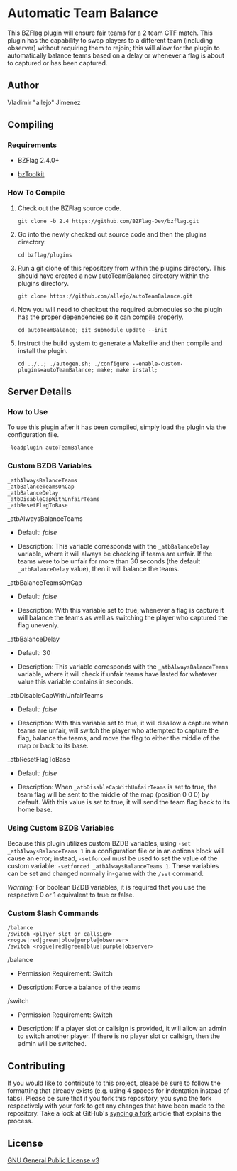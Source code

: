 Automatic Team Balance
======================

This BZFlag plugin will ensure fair teams for a 2 team CTF match. This plugin has the capability to swap players to a different team (including observer) without requiring them to rejoin; this will allow for the plugin to automatically balance teams based on a delay or whenever a flag is about to captured or has been captured.

Author
------

Vladimir "allejo" Jimenez

Compiling
---------

### Requirements

- BZFlag 2.4.0+

- [bzToolkit](https://github.com/allejo/bztoolkit/)

### How To Compile

1.  Check out the BZFlag source code.

    `git clone -b 2.4 https://github.com/BZFlag-Dev/bzflag.git`

2.  Go into the newly checked out source code and then the plugins directory.

    `cd bzflag/plugins`

3.  Run a git clone of this repository from within the plugins directory. This should have created a new autoTeamBalance directory within the plugins directory.

    `git clone https://github.com/allejo/autoTeamBalance.git`

4.  Now you will need to checkout the required submodules so the plugin has the proper dependencies so it can compile properly.

    `cd autoTeamBalance; git submodule update --init`

5.  Instruct the build system to generate a Makefile and then compile and install the plugin.

    `cd ../..; ./autogen.sh; ./configure --enable-custom-plugins=autoTeamBalance; make; make install;`

Server Details
--------------

### How to Use

To use this plugin after it has been compiled, simply load the plugin via the configuration file.

`-loadplugin autoTeamBalance`

### Custom BZDB Variables

    _atbAlwaysBalanceTeams
    _atbBalanceTeamsOnCap
    _atbBalanceDelay
    _atbDisableCapWithUnfairTeams
    _atbResetFlagToBase
    
_atbAlwaysBalanceTeams

- Default: _false_

- Description: This variable corresponds with the `_atbBalanceDelay` variable, where it will always be checking if teams are unfair. If the teams were to be unfair for more than 30 seconds (the default `_atbBalanceDelay` value), then it will balance the teams.

_atbBalanceTeamsOnCap

- Default: _false_

- Description: With this variable set to true, whenever a flag is capture it will balance the teams as well as switching the player who captured the flag unevenly.

_atbBalanceDelay

- Default: 30

- Description: This variable corresponds with the `_atbAlwaysBalanceTeams` variable, where it will check if unfair teams have lasted for whatever value this variable contains in seconds.

_atbDisableCapWithUnfairTeams

- Default: _false_

- Description: With this variable set to true, it will disallow a capture when teams are unfair, will switch the player who attempted to capture the flag, balance the teams, and move the flag to either the middle of the map or back to its base.

_atbResetFlagToBase

- Default: _false_

- Description: When `_atbDisableCapWithUnfairTeams` is set to true, the team flag will be sent to the middle of the map (position 0 0 0) by default. With this value is set to true, it will send the team flag back to its home base.

### Using Custom BZDB Variables

Because this plugin utilizes custom BZDB variables, using `-set _atbAlwaysBalanceTeams 1` in a configuration file or in an options block will cause an error; instead, `-setforced` must be used to set the value of the custom variable: `-setforced _atbAlwaysBalanceTeams 1`. These variables can be set and changed normally in-game with the `/set` command.

*Warning:* For boolean BZDB variables, it is required that you use the respective 0 or 1 equivalent to true or false.

### Custom Slash Commands

    /balance
    /switch <player slot or callsign> <rogue|red|green|blue|purple|observer>
    /switch <rogue|red|green|blue|purple|observer>

/balance

- Permission Requirement: Switch

- Description: Force a balance of the teams

/switch

- Permission Requirement: Switch

- Description: If a player slot or callsign is provided, it will allow an admin to switch another player. If there is no player slot or callsign, then the admin will be switched.

Contributing
------------

If you would like to contribute to this project, please be sure to follow the formatting that already exists (e.g. using 4 spaces for indentation instead of tabs). Please be sure that if you fork this repository, you sync the fork respectively with your fork to get any changes that have been made to the repository. Take a look at GitHub's [syncing a fork](https://help.github.com/articles/syncing-a-fork) article that explains the process.

License
-------

[GNU General Public License v3](https://github.com/allejo/autoTeamBalance/blob/master/LICENSE.markdown)
